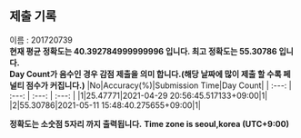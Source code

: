 


  
## 제출 기록  
이름 : 201720739  
**현재 평균 정확도는 40.392784999999996 입니다. 최고 정확도는 55.30786 입니다.**  
**Day Count가 음수인 경우 감점 제출을 의미 합니다.(해당 날짜에 많이 제출 할 수록 페널티 점수가 커집니다.)**
|No|Accuracy(%)|Submission Time|Day Count|
| :---: | :---: | :---: | :---: |
|1|25.47771|2021-04-29 20:56:45.517133+09:00|1|
|2|55.30786|2021-05-11 15:48:40.275655+09:00|1|


**정확도는 소숫점 5자리 까지 출력됩니다.**
**Time zone is seoul,korea (UTC+9:00)**

